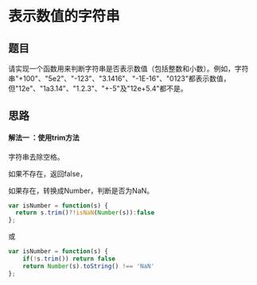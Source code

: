 # 表示数值的字符串

## 题目

请实现一个函数用来判断字符串是否表示数值（包括整数和小数）。例如，字符串"+100"、"5e2"、"-123"、"3.1416"、"-1E-16"、"0123"都表示数值，但"12e"、"1a3.14"、"1.2.3"、"+-5"及"12e+5.4"都不是。

## 思路

#### 解法一 ：使用trim方法

字符串去除空格。

如果不存在，返回false，

如果存在，转换成Number，判断是否为NaN。

```js
var isNumber = function(s) {
  return s.trim()?!isNaN(Number(s)):false
};
```

或

```js
var isNumber = function(s) {
    if(!s.trim()) return false
    return Number(s).toString() !== 'NaN'
};

```